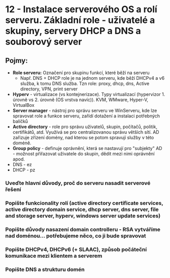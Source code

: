 # 12 - Instalace serverového OS a rolí serveru. Základní role - uživatelé a skupiny, servery DHCP a DNS a souborový server

## Pojmy:

- **Role serveru:** Označení pro skupinu funkcí, které běží na serveru
    - Např. DNS + DHCP role je na jednom serveru, kde běží DHCPv4 a v6 služba, k tomu DNS služba. Tzn role: proxy, dhcp, dns, Active directory, VPN, print server
- **Hyperv** - virtualizace (vs kontejnerizace). Typy virtualizací (hypervizor 1. úrovně vs 2. úrovně (OS vrstva navíc)). KVM, WMware, Hyper-V, VirtualBox
- **Server manager** - nástroj pro správu serveru ve WinServeru, kde lze spravovat role a funkce serveru, zařídí dotažení a instalaci potřebných balíčků
- **Active directory** - role pro správu uživatelů, skupin, počítačů, politik, certifikátů, atd. Využívá se pro centralizovanou správu větších sítí. AD zařizuje zřízení domény, nad kterou se potom spravují služby v této doméně.
- **Group policy** - definuje oprávnění, která se nastavují pro "subjekty" AD - možnost přiřazovat uživatele do skupin, dědit mezi nimi oprávnění apod.
- DNS - ez
- DHCP - pz

### Uveďte hlavní důvody, proč do serveru nasadit serverové řešení

### Popište funkcionality rolí (active directory certificate services, active directory domain service, dhcp server, dns server, file and storage server, hyperv, windows server update services)


### Popište důvody nasazení domain controlleru - RSA vytváříme nad doménou... potřebujeme něco, co ji bude spravovat

### Popište DHCPv4, DHCPv6 (+ SLAAC), způsob počáteční komunikace mezi klientem a serverem

### Popište DNS a strukturu domén